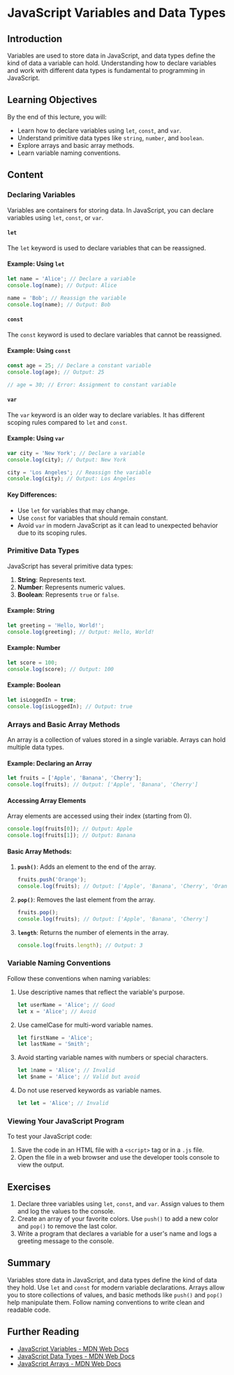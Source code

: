 # JavaScript Variables and Data Types

## Introduction
Variables are used to store data in JavaScript, and data types define the kind of data a variable can hold. Understanding how to declare variables and work with different data types is fundamental to programming in JavaScript.

## Learning Objectives
By the end of this lecture, you will:
- Learn how to declare variables using `let`, `const`, and `var`.
- Understand primitive data types like `string`, `number`, and `boolean`.
- Explore arrays and basic array methods.
- Learn variable naming conventions.

## Content

### Declaring Variables
Variables are containers for storing data. In JavaScript, you can declare variables using `let`, `const`, or `var`.

#### `let`
The `let` keyword is used to declare variables that can be reassigned.

#### Example: Using `let`
```javascript
let name = 'Alice'; // Declare a variable
console.log(name); // Output: Alice

name = 'Bob'; // Reassign the variable
console.log(name); // Output: Bob
```

#### `const`
The `const` keyword is used to declare variables that cannot be reassigned.

#### Example: Using `const`
```javascript
const age = 25; // Declare a constant variable
console.log(age); // Output: 25

// age = 30; // Error: Assignment to constant variable
```

#### `var`
The `var` keyword is an older way to declare variables. It has different scoping rules compared to `let` and `const`.

#### Example: Using `var`
```javascript
var city = 'New York'; // Declare a variable
console.log(city); // Output: New York

city = 'Los Angeles'; // Reassign the variable
console.log(city); // Output: Los Angeles
```

#### Key Differences:
- Use `let` for variables that may change.
- Use `const` for variables that should remain constant.
- Avoid `var` in modern JavaScript as it can lead to unexpected behavior due to its scoping rules.

### Primitive Data Types
JavaScript has several primitive data types:
1. **String**: Represents text.
2. **Number**: Represents numeric values.
3. **Boolean**: Represents `true` or `false`.

#### Example: String
```javascript
let greeting = 'Hello, World!';
console.log(greeting); // Output: Hello, World!
```

#### Example: Number
```javascript
let score = 100;
console.log(score); // Output: 100
```

#### Example: Boolean
```javascript
let isLoggedIn = true;
console.log(isLoggedIn); // Output: true
```

### Arrays and Basic Array Methods
An array is a collection of values stored in a single variable. Arrays can hold multiple data types.

#### Example: Declaring an Array
```javascript
let fruits = ['Apple', 'Banana', 'Cherry'];
console.log(fruits); // Output: ['Apple', 'Banana', 'Cherry']
```

#### Accessing Array Elements
Array elements are accessed using their index (starting from 0).

```javascript
console.log(fruits[0]); // Output: Apple
console.log(fruits[1]); // Output: Banana
```

#### Basic Array Methods:
1. **`push()`**: Adds an element to the end of the array.
   ```javascript
   fruits.push('Orange');
   console.log(fruits); // Output: ['Apple', 'Banana', 'Cherry', 'Orange']
   ```

2. **`pop()`**: Removes the last element from the array.
   ```javascript
   fruits.pop();
   console.log(fruits); // Output: ['Apple', 'Banana', 'Cherry']
   ```

3. **`length`**: Returns the number of elements in the array.
   ```javascript
   console.log(fruits.length); // Output: 3
   ```

### Variable Naming Conventions
Follow these conventions when naming variables:
1. Use descriptive names that reflect the variable's purpose.
   ```javascript
   let userName = 'Alice'; // Good
   let x = 'Alice'; // Avoid
   ```

2. Use camelCase for multi-word variable names.
   ```javascript
   let firstName = 'Alice';
   let lastName = 'Smith';
   ```

3. Avoid starting variable names with numbers or special characters.
   ```javascript
   let 1name = 'Alice'; // Invalid
   let $name = 'Alice'; // Valid but avoid
   ```

4. Do not use reserved keywords as variable names.
   ```javascript
   let let = 'Alice'; // Invalid
   ```

### Viewing Your JavaScript Program
To test your JavaScript code:
1. Save the code in an HTML file with a `<script>` tag or in a `.js` file.
2. Open the file in a web browser and use the developer tools console to view the output.

## Exercises
1. Declare three variables using `let`, `const`, and `var`. Assign values to them and log the values to the console.
2. Create an array of your favorite colors. Use `push()` to add a new color and `pop()` to remove the last color.
3. Write a program that declares a variable for a user's name and logs a greeting message to the console.

## Summary
Variables store data in JavaScript, and data types define the kind of data they hold. Use `let` and `const` for modern variable declarations. Arrays allow you to store collections of values, and basic methods like `push()` and `pop()` help manipulate them. Follow naming conventions to write clean and readable code.

## Further Reading
- [JavaScript Variables - MDN Web Docs](https://developer.mozilla.org/en-US/docs/Web/JavaScript/Guide/Grammar_and_types#declarations)
- [JavaScript Data Types - MDN Web Docs](https://developer.mozilla.org/en-US/docs/Web/JavaScript/Data_structures)
- [JavaScript Arrays - MDN Web Docs](https://developer.mozilla.org/en-US/docs/Web/JavaScript/Reference/Global_Objects/Array)